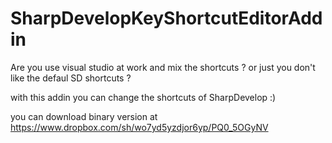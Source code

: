 SharpDevelopKeyShortcutEditorAddin
==================================

Are you use visual studio at work and mix the shortcuts ? or just you don't like the defaul SD shortcuts ?

with this addin you can change the shortcuts of SharpDevelop :) 

you can download binary version at https://www.dropbox.com/sh/wo7yd5yzdjor6yp/PQ0_5OGyNV
